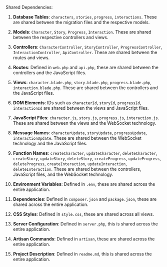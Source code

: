Shared Dependencies:

1. **Database Tables**: `characters`, `stories`, `progress`, `interactions`. These are shared between the migration files and the respective models.

2. **Models**: `Character`, `Story`, `Progress`, `Interaction`. These are shared between the respective controllers and views.

3. **Controllers**: `CharacterController`, `StoryController`, `ProgressController`, `InteractionController`, `ApiController`. These are shared between the routes and views.

4. **Routes**: Defined in `web.php` and `api.php`, these are shared between the controllers and the JavaScript files.

5. **Views**: `character.blade.php`, `story.blade.php`, `progress.blade.php`, `interaction.blade.php`. These are shared between the controllers and the JavaScript files.

6. **DOM Elements**: IDs such as `characterId`, `storyId`, `progressId`, `interactionId` are shared between the views and JavaScript files.

7. **JavaScript Files**: `character.js`, `story.js`, `progress.js`, `interaction.js`. These are shared between the views and the WebSocket technology.

8. **Message Names**: `characterUpdate`, `storyUpdate`, `progressUpdate`, `interactionUpdate`. These are shared between the WebSocket technology and the JavaScript files.

9. **Function Names**: `createCharacter`, `updateCharacter`, `deleteCharacter`, `createStory`, `updateStory`, `deleteStory`, `createProgress`, `updateProgress`, `deleteProgress`, `createInteraction`, `updateInteraction`, `deleteInteraction`. These are shared between the controllers, JavaScript files, and the WebSocket technology.

10. **Environment Variables**: Defined in `.env`, these are shared across the entire application.

11. **Dependencies**: Defined in `composer.json` and `package.json`, these are shared across the entire application.

12. **CSS Styles**: Defined in `style.css`, these are shared across all views.

13. **Server Configuration**: Defined in `server.php`, this is shared across the entire application.

14. **Artisan Commands**: Defined in `artisan`, these are shared across the entire application.

15. **Project Description**: Defined in `readme.md`, this is shared across the entire application.